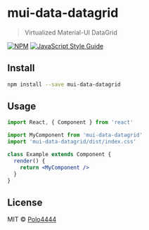 # mui-data-datagrid

> Virtualized Material-UI DataGrid

[![NPM](https://img.shields.io/npm/v/mui-data-datagrid.svg)](https://www.npmjs.com/package/mui-data-datagrid) [![JavaScript Style Guide](https://img.shields.io/badge/code_style-standard-brightgreen.svg)](https://standardjs.com)

## Install

```bash
npm install --save mui-data-datagrid
```

## Usage

```jsx
import React, { Component } from 'react'

import MyComponent from 'mui-data-datagrid'
import 'mui-data-datagrid/dist/index.css'

class Example extends Component {
  render() {
    return <MyComponent />
  }
}
```

## License

MIT © [Polo4444](https://github.com/Polo4444)
